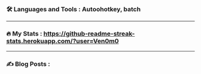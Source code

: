 ### :hammer_and_wrench: Languages and Tools : Autoohotkey, batch

---

### :fire: My Stats : https://github-readme-streak-stats.herokuapp.com/?user=Ven0m0

---

### :writing_hand: Blog Posts :
